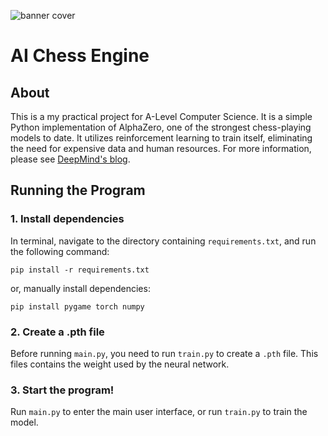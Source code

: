![banner cover](https://github.com/user-attachments/assets/c42af962-7d4c-460f-9821-3fb4e65a46c0)
# AI Chess Engine
## About
This is a my practical project for A-Level Computer Science. It is a simple Python implementation of AlphaZero, one of the strongest chess-playing models to date. It utilizes reinforcement learning to train itself, eliminating the need for expensive data and human resources. For more information, please see [DeepMind's blog](https://deepmind.google/discover/blog/alphazero-shedding-new-light-on-chess-shogi-and-go/).

## Running the Program
### 1. Install dependencies
In terminal, navigate to the directory containing `requirements.txt`, and run the following command:
```
pip install -r requirements.txt
```
or, manually install dependencies:
```
pip install pygame torch numpy
```

### 2. Create a .pth file
Before running `main.py`, you need to run `train.py` to create a `.pth` file. This files contains the weight used by the neural network.

### 3. Start the program!
Run `main.py` to enter the main user interface, or run `train.py` to train the model.

